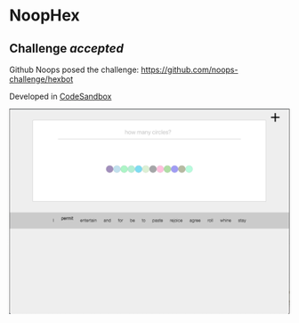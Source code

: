 # NoopHex
## Challenge _accepted_
Github Noops posed the challenge: https://github.com/noops-challenge/hexbot

Developed in [CodeSandbox](https://codesandbox.io)

![Screenshot v0.1](/public/Hexbot.png)
